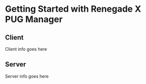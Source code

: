 # Getting Started with Renegade X PUG Manager

## Client

Client info goes here

## Server

Server info goes here